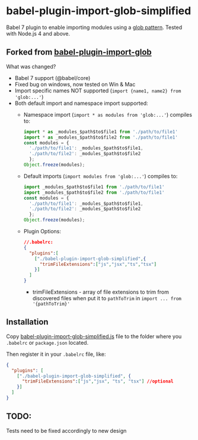 # babel-plugin-import-glob-simplified

Babel 7 plugin to enable importing modules using a [glob pattern][patterns].
Tested with Node.js 4 and above.

## Forked from [babel-plugin-import-glob][babel-plugin-import-glob]

What was changed?

- Babel 7 support (@babel/core)
- Fixed bug on windows, now tested on Win & Mac
- Import specific names NOT supported (`import {name1, name2} from 'glob:...'`)
- Both default import and namespace import supported:
  - Namespace import (`import * as modules from 'glob:...'`) compiles to:

      ```js
      import * as _modules_$path$to$file1 from './path/to/file1'
      import * as _modules_$path$to$file2 from './path/to/file1'
      const modules = {
        './path/to/file1': _modules_$path$to$file1,
        './path/to/file2': _modules_$path$to$file2
        };
      Object.freeze(modules);
      ```

  - Default imports (`import modules from 'glob:...'`) compiles to:

      ```js
      import _modules_$path$to$file1 from './path/to/file1'
      import _modules_$path$to$file2 from './path/to/file1'
      const modules = {
        './path/to/file1': _modules_$path$to$file1,
        './path/to/file2': _modules_$path$to$file2
        };
      Object.freeze(modules);
      ```

  - Plugin Options:

    ```json
    //.babelrc:
    {
      "plugins":[
        ["./babel-plugin-import-glob-simplified",{
          "trimFileExtensions":["js","jsx","ts","tsx"]
        }]
      ]
    }
    ```
    - trimFileExtensions - array of file extensions to trim from discovered files when put it to `pathToTrim` in `import ... from '{pathToTrim}'`

## Installation

Copy [babel-plugin-import-glob-simplified.js](./index.js) file to the folder where you `.babelrc` or `package.json` located.

Then register it in your `.babelrc` file, like:

```json
{
  "plugins": [
    ["./babel-plugin-import-glob-simplified", {
      "trimFileExtensions":["js","jsx", "ts", "tsx"] //optional
    }]
  ]
}
```

## TODO:

Tests need to be fixed accordingly to new design

[patterns]: https://www.npmjs.com/package/glob#glob-primer
[babel-plugin-import-glob]: https://www.npmjs.com/package/babel-plugin-import-glob
